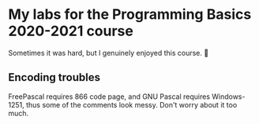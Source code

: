 # My labs for the Programming Basics 2020-2021 course
Sometimes it was hard, but I genuinely enjoyed this course. :metal:

## Encoding troubles
FreePascal requires 866 code page, and GNU Pascal requires Windows-1251, 
thus some of the comments look messy. Don't worry about it too much.

